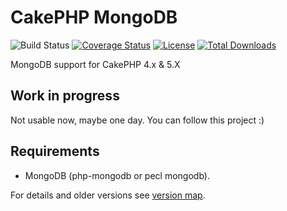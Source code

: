 # CakePHP MongoDB

![Build Status](https://github.com/Erwane/cakephp-mongodb/actions/workflows/ci.yml/badge.svg?branch=master)
[![Coverage Status](https://img.shields.io/codecov/c/github/Erwane/cakephp-mongodb.svg?style=flat-square)](https://codecov.io/github/Erwane/cakephp-mongodb)
[![License](https://img.shields.io/badge/license-MIT-brightgreen.svg?style=flat-square)](LICENSE.txt)
[![Total Downloads](https://img.shields.io/packagist/dt/Erwane/cakephp-mongodb.svg?style=flat-square)](https://packagist.org/packages/Erwane/cakephp-mongodb)

MongoDB support for CakePHP 4.x & 5.X

## Work in progress

Not usable now, maybe one day. You can follow this project :)

## Requirements

* MongoDB (php-mongodb or pecl mongodb).

For details and older versions see [version map](https://github.com/Erwane/cakephp-mongodb/wiki#version-map).
